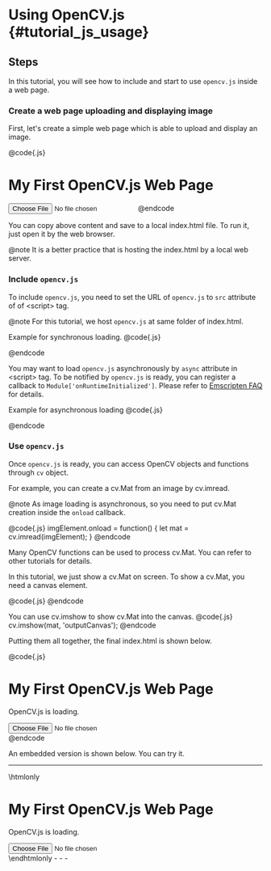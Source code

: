 Using OpenCV.js {#tutorial_js_usage}
===============================

Steps
-----

In this tutorial, you will see how to include and start to use `opencv.js` inside a web page.

### Create a web page uploading and displaying image

First, let's create a simple web page which is able to upload and display an image.

@code{.js}
<!DOCTYPE html>
<html>
<body>

<h1>My First OpenCV.js Web Page</h1>

<div>
    <img id='srcImage'></img>
</div>
<input type='file' id='fileInput' accept='image/gif, image/jpeg, image/png'/>

<script>
let imgElement = document.getElementById('srcImage')
let inputElement = document.getElementById('fileInput');
inputElement.addEventListener("change", (e) => {
  imgElement.src = URL.createObjectURL(e.target.files[0]);
}, false);
</script>
</body>
</html>
@endcode

You can copy above content and save to a local index.html file. To run it, just open it by the web browser.

@note It is a better practice that is hosting the index.html by a local web server.

### Include `opencv.js`

To include `opencv.js`, you need to set the URL of `opencv.js` to `src` attribute of of \<script\> tag.

@note For this tutorial, we host `opencv.js` at same folder of index.html.

Example for synchronous loading.
@code{.js}
<script src="opencv.js"></script>
@endcode

You may want to load `opencv.js` asynchronously by `async` attribute in \<script\> tag. To be notified by `opencv.js` is ready, you can
register a callback to `Module['onRuntimeInitialized']`. Please refer to [Emscripten FAQ](https://kripken.github.io/emscripten-site/docs/getting_started/FAQ.html#how-can-i-tell-when-the-page-is-fully-loaded-and-it-is-safe-to-call-compiled-functions) for details.

Example for asynchronous loading
@code{.js}
<script>
var Module = {
  'onRuntimeInitialized': () => {console.log('opencv.js is ready.');}
}
</script>
<script src="opencv.js" async></script>
@endcode

### Use `opencv.js`

Once `opencv.js` is ready, you can access OpenCV objects and functions through `cv` object.

For example, you can create a cv.Mat from an image by cv.imread.

@note As image loading is asynchronous, so you need to put cv.Mat creation inside the `onload` callback.

@code{.js}
imgElement.onload = function() {
  let mat = cv.imread(imgElement);
}
@endcode

Many OpenCV functions can be used to process cv.Mat. You can refer to other tutorials for details.

In this tutorial, we just show a cv.Mat on screen. To show a cv.Mat, you need a canvas element.

@code{.js}
<canvas id='outputCanvas'></canvas>
@endcode

You can use cv.imshow to show cv.Mat into the canvas.
@code{.js}
cv.imshow(mat, 'outputCanvas');
@endcode

Putting them all together, the final index.html is shown below.

@code{.js}
<!DOCTYPE html>
<html>
<body>

<h1>My First OpenCV.js Web Page</h1>

<p id='status'>OpenCV.js is loading.</p>

<div>
    <img id='srcImage'></img>
</div>
<input type='file' id='fileInput' accept='image/gif, image/jpeg, image/png'/>
<div>
    <canvas id='outputCanvas'></canvas>
<div>

<script>
var Module = {
  'onRuntimeInitialized': () => {document.getElementById('status').innerHTML = 'OpenCV.js is ready';}
}
</script>
<script src="opencv.js" async></script>
<script>
let imgElement = document.getElementById('srcImage')
let inputElement = document.getElementById('fileInput');
inputElement.addEventListener("change", (e) => {
  imgElement.src = URL.createObjectURL(e.target.files[0]);
}, false);
imgElement.onload = function() {
  let mat = cv.imread(imgElement);
  cv.imshow('outputCanvas', mat);
}
</script>
</body>
</html>
@endcode

An embedded version is shown below. You can try it.
- - -

\htmlonly
<!DOCTYPE html>
<html>
<body>

<h1>My First OpenCV.js Web Page</h1>

<p id='status'>OpenCV.js is loading.</p>

<div>
    <img id='srcImage'></img>
</div>
<input type='file' id='fileInput' accept='image/gif, image/jpeg, image/png'/>
<div>
    <canvas id='outputCanvas'></canvas>
<div>

<script>
var Module = {
  'onRuntimeInitialized': () => {document.getElementById('status').innerHTML = 'OpenCV.js is ready';}
}
</script>
<script src="opencv.js" async></script>
<script>

function imread(image) {
    var canvas = document.createElement("canvas");
    canvas.width = image.width;
    canvas.height = image.height;
    var ctx = canvas.getContext("2d");
    ctx.drawImage(image, 0, 0, image.width, image.height);
    var imgData = ctx.getImageData(0, 0, canvas.width, canvas.height);
    return cv.matFromArray(imgData, cv.CV_8UC4);
}

let imgElement = document.getElementById('srcImage')
let inputElement = document.getElementById('fileInput');
inputElement.addEventListener("change", (e) => {
  imgElement.src = URL.createObjectURL(e.target.files[0]);
}, false);
imgElement.onload = function() {
  let mat = imread(imgElement);
  cv.imshow('outputCanvas', mat);
}
</script>
</body>
</html>
\endhtmlonly
- - -